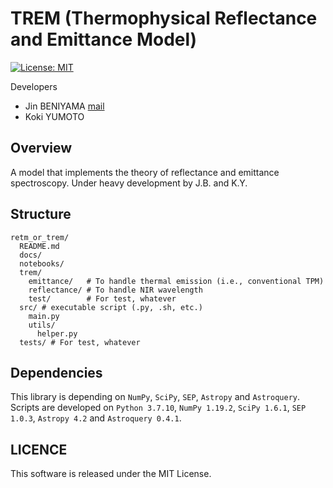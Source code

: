 # TREM (Thermophysical Reflectance and Emittance Model)
[![License: MIT](https://img.shields.io/badge/License-MIT-yellow.svg)](https://opensource.org/licenses/MIT)

Developers
- Jin BENIYAMA [mail](mailto:jinbeniyama@gmail.com)
- Koki YUMOTO

## Overview
A model that implements the theory of reflectance and emittance spectroscopy.
Under heavy development by J.B. and K.Y.

## Structure
```
retm_or_trem/
  README.md
  docs/
  notebooks/
  trem/ 
    emittance/   # To handle thermal emission (i.e., conventional TPM)
    reflectance/ # To handle NIR wavelength
    test/        # For test, whatever
  src/ # executable script (.py, .sh, etc.)
    main.py
    utils/
      helper.py
  tests/ # For test, whatever
```

## Dependencies
This library is depending on `NumPy`, `SciPy`, `SEP`, `Astropy` 
and `Astroquery`.
Scripts are developed on `Python 3.7.10`, `NumPy 1.19.2`, `SciPy 1.6.1`,
`SEP 1.0.3`, `Astropy 4.2` and `Astroquery 0.4.1`.


## LICENCE
This software is released under the MIT License.
